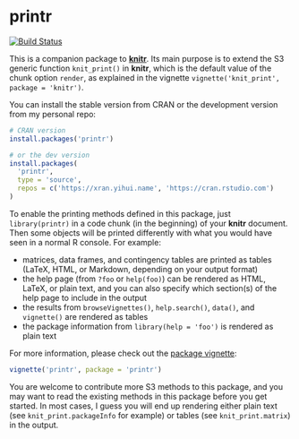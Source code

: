# printr

[![Build Status](https://travis-ci.org/yihui/printr.svg)](https://travis-ci.org/yihui/printr)

This is a companion package to [**knitr**](https://yihui.name/knitr). Its main
purpose is to extend the S3 generic function `knit_print()` in **knitr**, which
is the default value of the chunk option `render`, as explained in the vignette
`vignette('knit_print', package = 'knitr')`.

You can install the stable version from CRAN or the development version from my personal repo:

```r
# CRAN version
install.packages('printr')

# or the dev version
install.packages(
  'printr',
  type = 'source',
  repos = c('https://xran.yihui.name', 'https://cran.rstudio.com')
)
```

To enable the printing methods defined in this package, just `library(printr)`
in a code chunk (in the beginning) of your **knitr** document. Then some objects
will be printed differently with what you would have seen in a normal R console.
For example:

- matrices, data frames, and contingency tables are printed as tables (LaTeX,
  HTML, or Markdown, depending on your output format)
- the help page (from `?foo` or `help(foo)`) can be rendered as HTML, LaTeX, or
  plain text, and you can also specify which section(s) of the help page to
  include in the output
- the results from `browseVignettes()`, `help.search()`, `data()`, and
  `vignette()` are rendered as tables
- the package information from `library(help = 'foo')` is rendered as plain text

For more information, please check out the [package
vignette](https://yihui.name/printr):

```r
vignette('printr', package = 'printr')
```

You are welcome to contribute more S3 methods to this package, and you may want
to read the existing methods in this package before you get started. In most
cases, I guess you will end up rendering either plain text (see
`knit_print.packageInfo` for example) or tables (see `knit_print.matrix`) in the
output.
